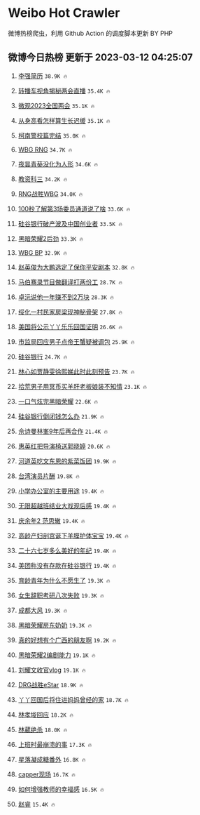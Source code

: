 # Weibo Hot Crawler 



微博热榜爬虫，利用 Github Action 的调度脚本更新 BY PHP 


## 微博今日热榜 更新于 2023-03-12 04:25:07 
1. [李强简历](https://s.weibo.com/weibo?q=%23%E6%9D%8E%E5%BC%BA%E7%AE%80%E5%8E%86%23&t=31&band_rank=1&Refer=top) `38.9K 🔥` 

1. [转播车视角揭秘两会直播](https://s.weibo.com/weibo?q=%23%E8%BD%AC%E6%92%AD%E8%BD%A6%E8%A7%86%E8%A7%92%E6%8F%AD%E7%A7%98%E4%B8%A4%E4%BC%9A%E7%9B%B4%E6%92%AD%23&t=31&band_rank=2&Refer=top) `35.4K 🔥` 

1. [微观2023全国两会](https://s.weibo.com/weibo?q=%23%E5%BE%AE%E8%A7%822023%E5%85%A8%E5%9B%BD%E4%B8%A4%E4%BC%9A%23&t=31&band_rank=3&Refer=top) `35.1K 🔥` 

1. [从身高看怎样算生长迟缓](https://s.weibo.com/weibo?q=%23%E4%BB%8E%E8%BA%AB%E9%AB%98%E7%9C%8B%E6%80%8E%E6%A0%B7%E7%AE%97%E7%94%9F%E9%95%BF%E8%BF%9F%E7%BC%93%23&t=31&band_rank=4&Refer=top) `35.1K 🔥` 

1. [柯南警校篇完结](https://s.weibo.com/weibo?q=%23%E6%9F%AF%E5%8D%97%E8%AD%A6%E6%A0%A1%E7%AF%87%E5%AE%8C%E7%BB%93%23&t=31&band_rank=5&Refer=top) `35.0K 🔥` 

1. [WBG RNG](https://s.weibo.com/weibo?q=WBG%20RNG&t=31&band_rank=6&Refer=top) `34.7K 🔥` 

1. [夜昙青葵没化为人形](https://s.weibo.com/weibo?q=%23%E5%A4%9C%E6%98%99%E9%9D%92%E8%91%B5%E6%B2%A1%E5%8C%96%E4%B8%BA%E4%BA%BA%E5%BD%A2%23&t=31&band_rank=7&Refer=top) `34.6K 🔥` 

1. [教资科三](https://s.weibo.com/weibo?q=%23%E6%95%99%E8%B5%84%E7%A7%91%E4%B8%89%23&t=31&band_rank=8&Refer=top) `34.2K 🔥` 

1. [RNG战胜WBG](https://s.weibo.com/weibo?q=%23RNG%E6%88%98%E8%83%9CWBG%23&t=31&band_rank=9&Refer=top) `34.0K 🔥` 

1. [100秒了解第3场委员通道说了啥](https://s.weibo.com/weibo?q=%23100%E7%A7%92%E4%BA%86%E8%A7%A3%E7%AC%AC3%E5%9C%BA%E5%A7%94%E5%91%98%E9%80%9A%E9%81%93%E8%AF%B4%E4%BA%86%E5%95%A5%23&t=31&band_rank=10&Refer=top) `33.6K 🔥` 

1. [硅谷银行破产波及中国创业者](https://s.weibo.com/weibo?q=%23%E7%A1%85%E8%B0%B7%E9%93%B6%E8%A1%8C%E7%A0%B4%E4%BA%A7%E6%B3%A2%E5%8F%8A%E4%B8%AD%E5%9B%BD%E5%88%9B%E4%B8%9A%E8%80%85%23&t=31&band_rank=11&Refer=top) `33.5K 🔥` 

1. [黑暗荣耀2后劲](https://s.weibo.com/weibo?q=%23%E9%BB%91%E6%9A%97%E8%8D%A3%E8%80%802%E5%90%8E%E5%8A%B2%23&t=31&band_rank=12&Refer=top) `33.3K 🔥` 

1. [WBG BP](https://s.weibo.com/weibo?q=WBG%20BP&t=31&band_rank=13&Refer=top) `32.9K 🔥` 

1. [赵英俊为大鹏选定了保你平安剧本](https://s.weibo.com/weibo?q=%23%E8%B5%B5%E8%8B%B1%E4%BF%8A%E4%B8%BA%E5%A4%A7%E9%B9%8F%E9%80%89%E5%AE%9A%E4%BA%86%E4%BF%9D%E4%BD%A0%E5%B9%B3%E5%AE%89%E5%89%A7%E6%9C%AC%23&t=31&band_rank=14&Refer=top) `32.8K 🔥` 

1. [马伯骞录节目做翻译打两份工](https://s.weibo.com/weibo?q=%23%E9%A9%AC%E4%BC%AF%E9%AA%9E%E5%BD%95%E8%8A%82%E7%9B%AE%E5%81%9A%E7%BF%BB%E8%AF%91%E6%89%93%E4%B8%A4%E4%BB%BD%E5%B7%A5%23&t=31&band_rank=15&Refer=top) `28.7K 🔥` 

1. [卓沅说他一年赚不到2万块](https://s.weibo.com/weibo?q=%23%E5%8D%93%E6%B2%85%E8%AF%B4%E4%BB%96%E4%B8%80%E5%B9%B4%E8%B5%9A%E4%B8%8D%E5%88%B02%E4%B8%87%E5%9D%97%23&t=31&band_rank=16&Refer=top) `28.3K 🔥` 

1. [绥化一村民家房梁现神秘骨架](https://s.weibo.com/weibo?q=%23%E7%BB%A5%E5%8C%96%E4%B8%80%E6%9D%91%E6%B0%91%E5%AE%B6%E6%88%BF%E6%A2%81%E7%8E%B0%E7%A5%9E%E7%A7%98%E9%AA%A8%E6%9E%B6%23&t=31&band_rank=17&Refer=top) `27.8K 🔥` 

1. [美国将公示丫丫乐乐回国证明](https://s.weibo.com/weibo?q=%23%E7%BE%8E%E5%9B%BD%E5%B0%86%E5%85%AC%E7%A4%BA%E4%B8%AB%E4%B8%AB%E4%B9%90%E4%B9%90%E5%9B%9E%E5%9B%BD%E8%AF%81%E6%98%8E%23&t=31&band_rank=18&Refer=top) `26.6K 🔥` 

1. [市监局回应男子点帝王蟹疑被调包](https://s.weibo.com/weibo?q=%23%E5%B8%82%E7%9B%91%E5%B1%80%E5%9B%9E%E5%BA%94%E7%94%B7%E5%AD%90%E7%82%B9%E5%B8%9D%E7%8E%8B%E8%9F%B9%E7%96%91%E8%A2%AB%E8%B0%83%E5%8C%85%23&t=31&band_rank=19&Refer=top) `25.9K 🔥` 

1. [硅谷银行](https://s.weibo.com/weibo?q=%E7%A1%85%E8%B0%B7%E9%93%B6%E8%A1%8C&t=31&band_rank=20&Refer=top) `24.7K 🔥` 

1. [林心如贾静雯徐熙娣此时此刻预告](https://s.weibo.com/weibo?q=%23%E6%9E%97%E5%BF%83%E5%A6%82%E8%B4%BE%E9%9D%99%E9%9B%AF%E5%BE%90%E7%86%99%E5%A8%A3%E6%AD%A4%E6%97%B6%E6%AD%A4%E5%88%BB%E9%A2%84%E5%91%8A%23&t=31&band_rank=21&Refer=top) `23.7K 🔥` 

1. [拾荒男子用冥币买羊肝老板娘装不知情](https://s.weibo.com/weibo?q=%23%E6%8B%BE%E8%8D%92%E7%94%B7%E5%AD%90%E7%94%A8%E5%86%A5%E5%B8%81%E4%B9%B0%E7%BE%8A%E8%82%9D%E8%80%81%E6%9D%BF%E5%A8%98%E8%A3%85%E4%B8%8D%E7%9F%A5%E6%83%85%23&t=31&band_rank=22&Refer=top) `23.1K 🔥` 

1. [一口气炫完黑暗荣耀](https://s.weibo.com/weibo?q=%23%E4%B8%80%E5%8F%A3%E6%B0%94%E7%82%AB%E5%AE%8C%E9%BB%91%E6%9A%97%E8%8D%A3%E8%80%80%23&t=31&band_rank=23&Refer=top) `22.6K 🔥` 

1. [硅谷银行倒闭钱怎么办](https://s.weibo.com/weibo?q=%23%E7%A1%85%E8%B0%B7%E9%93%B6%E8%A1%8C%E5%80%92%E9%97%AD%E9%92%B1%E6%80%8E%E4%B9%88%E5%8A%9E%23&t=31&band_rank=24&Refer=top) `21.9K 🔥` 

1. [佘诗曼林峯9年后再合作](https://s.weibo.com/weibo?q=%23%E4%BD%98%E8%AF%97%E6%9B%BC%E6%9E%97%E5%B3%AF9%E5%B9%B4%E5%90%8E%E5%86%8D%E5%90%88%E4%BD%9C%23&t=31&band_rank=25&Refer=top) `21.4K 🔥` 

1. [惠英红把导演椅送郭晓婷](https://s.weibo.com/weibo?q=%23%E6%83%A0%E8%8B%B1%E7%BA%A2%E6%8A%8A%E5%AF%BC%E6%BC%94%E6%A4%85%E9%80%81%E9%83%AD%E6%99%93%E5%A9%B7%23&t=31&band_rank=26&Refer=top) `20.6K 🔥` 

1. [河道英吃文东恩的紫菜饭团](https://s.weibo.com/weibo?q=%23%E6%B2%B3%E9%81%93%E8%8B%B1%E5%90%83%E6%96%87%E4%B8%9C%E6%81%A9%E7%9A%84%E7%B4%AB%E8%8F%9C%E9%A5%AD%E5%9B%A2%23&t=31&band_rank=27&Refer=top) `19.9K 🔥` 

1. [台湾演员片酬](https://s.weibo.com/weibo?q=%23%E5%8F%B0%E6%B9%BE%E6%BC%94%E5%91%98%E7%89%87%E9%85%AC%23&t=31&band_rank=28&Refer=top) `19.8K 🔥` 

1. [小学办公室的主要用途](https://s.weibo.com/weibo?q=%23%E5%B0%8F%E5%AD%A6%E5%8A%9E%E5%85%AC%E5%AE%A4%E7%9A%84%E4%B8%BB%E8%A6%81%E7%94%A8%E9%80%94%23&t=31&band_rank=29&Refer=top) `19.4K 🔥` 

1. [无限超越班结业大戏观后感](https://s.weibo.com/weibo?q=%23%E6%97%A0%E9%99%90%E8%B6%85%E8%B6%8A%E7%8F%AD%E7%BB%93%E4%B8%9A%E5%A4%A7%E6%88%8F%E8%A7%82%E5%90%8E%E6%84%9F%23&t=31&band_rank=30&Refer=top) `19.4K 🔥` 

1. [庆余年2 范思辙](https://s.weibo.com/weibo?q=%E5%BA%86%E4%BD%99%E5%B9%B42%20%E8%8C%83%E6%80%9D%E8%BE%99&t=31&band_rank=31&Refer=top) `19.4K 🔥` 

1. [高龄产妇剖宫诞下羊膜护体宝宝](https://s.weibo.com/weibo?q=%23%E9%AB%98%E9%BE%84%E4%BA%A7%E5%A6%87%E5%89%96%E5%AE%AB%E8%AF%9E%E4%B8%8B%E7%BE%8A%E8%86%9C%E6%8A%A4%E4%BD%93%E5%AE%9D%E5%AE%9D%23&t=31&band_rank=32&Refer=top) `19.4K 🔥` 

1. [二十六七岁多么美好的年纪](https://s.weibo.com/weibo?q=%23%E4%BA%8C%E5%8D%81%E5%85%AD%E4%B8%83%E5%B2%81%E5%A4%9A%E4%B9%88%E7%BE%8E%E5%A5%BD%E7%9A%84%E5%B9%B4%E7%BA%AA%23&t=31&band_rank=33&Refer=top) `19.4K 🔥` 

1. [美团称没有存款在硅谷银行](https://s.weibo.com/weibo?q=%23%E7%BE%8E%E5%9B%A2%E7%A7%B0%E6%B2%A1%E6%9C%89%E5%AD%98%E6%AC%BE%E5%9C%A8%E7%A1%85%E8%B0%B7%E9%93%B6%E8%A1%8C%23&t=31&band_rank=34&Refer=top) `19.4K 🔥` 

1. [育龄青年为什么不愿生了](https://s.weibo.com/weibo?q=%23%E8%82%B2%E9%BE%84%E9%9D%92%E5%B9%B4%E4%B8%BA%E4%BB%80%E4%B9%88%E4%B8%8D%E6%84%BF%E7%94%9F%E4%BA%86%23&t=31&band_rank=35&Refer=top) `19.3K 🔥` 

1. [女生辞职考研八次失败](https://s.weibo.com/weibo?q=%23%E5%A5%B3%E7%94%9F%E8%BE%9E%E8%81%8C%E8%80%83%E7%A0%94%E5%85%AB%E6%AC%A1%E5%A4%B1%E8%B4%A5%23&t=31&band_rank=36&Refer=top) `19.3K 🔥` 

1. [成都大风](https://s.weibo.com/weibo?q=%23%E6%88%90%E9%83%BD%E5%A4%A7%E9%A3%8E%23&t=31&band_rank=37&Refer=top) `19.3K 🔥` 

1. [黑暗荣耀房东奶奶](https://s.weibo.com/weibo?q=%23%E9%BB%91%E6%9A%97%E8%8D%A3%E8%80%80%E6%88%BF%E4%B8%9C%E5%A5%B6%E5%A5%B6%23&t=31&band_rank=38&Refer=top) `19.3K 🔥` 

1. [真的好想有个广西的朋友啊](https://s.weibo.com/weibo?q=%23%E7%9C%9F%E7%9A%84%E5%A5%BD%E6%83%B3%E6%9C%89%E4%B8%AA%E5%B9%BF%E8%A5%BF%E7%9A%84%E6%9C%8B%E5%8F%8B%E5%95%8A%23&t=31&band_rank=39&Refer=top) `19.2K 🔥` 

1. [黑暗荣耀2编剧能力](https://s.weibo.com/weibo?q=%23%E9%BB%91%E6%9A%97%E8%8D%A3%E8%80%802%E7%BC%96%E5%89%A7%E8%83%BD%E5%8A%9B%23&t=31&band_rank=40&Refer=top) `19.1K 🔥` 

1. [刘耀文收官vlog](https://s.weibo.com/weibo?q=%23%E5%88%98%E8%80%80%E6%96%87%E6%94%B6%E5%AE%98vlog%23&t=31&band_rank=41&Refer=top) `19.1K 🔥` 

1. [DRG战胜eStar](https://s.weibo.com/weibo?q=%23DRG%E6%88%98%E8%83%9CeStar%23&t=31&band_rank=42&Refer=top) `18.9K 🔥` 

1. [丫丫回国后将住进妈妈曾经的家](https://s.weibo.com/weibo?q=%23%E4%B8%AB%E4%B8%AB%E5%9B%9E%E5%9B%BD%E5%90%8E%E5%B0%86%E4%BD%8F%E8%BF%9B%E5%A6%88%E5%A6%88%E6%9B%BE%E7%BB%8F%E7%9A%84%E5%AE%B6%23&t=31&band_rank=43&Refer=top) `18.7K 🔥` 

1. [林孝埈回应](https://s.weibo.com/weibo?q=%23%E6%9E%97%E5%AD%9D%E5%9F%88%E5%9B%9E%E5%BA%94%23&t=31&band_rank=44&Refer=top) `18.2K 🔥` 

1. [林葳绝杀](https://s.weibo.com/weibo?q=%23%E6%9E%97%E8%91%B3%E7%BB%9D%E6%9D%80%23&t=31&band_rank=45&Refer=top) `18.0K 🔥` 

1. [上班时最崩溃的事](https://s.weibo.com/weibo?q=%23%E4%B8%8A%E7%8F%AD%E6%97%B6%E6%9C%80%E5%B4%A9%E6%BA%83%E7%9A%84%E4%BA%8B%23&t=31&band_rank=46&Refer=top) `17.3K 🔥` 

1. [星落凝成糖番外](https://s.weibo.com/weibo?q=%23%E6%98%9F%E8%90%BD%E5%87%9D%E6%88%90%E7%B3%96%E7%95%AA%E5%A4%96%23&t=31&band_rank=47&Refer=top) `16.8K 🔥` 

1. [capper现场](https://s.weibo.com/weibo?q=capper%E7%8E%B0%E5%9C%BA&t=31&band_rank=48&Refer=top) `16.7K 🔥` 

1. [如何增强教师的幸福感](https://s.weibo.com/weibo?q=%23%E5%A6%82%E4%BD%95%E5%A2%9E%E5%BC%BA%E6%95%99%E5%B8%88%E7%9A%84%E5%B9%B8%E7%A6%8F%E6%84%9F%23&t=31&band_rank=49&Refer=top) `16.5K 🔥` 

1. [赵睿](https://s.weibo.com/weibo?q=%E8%B5%B5%E7%9D%BF&t=31&band_rank=50&Refer=top) `15.4K 🔥` 


